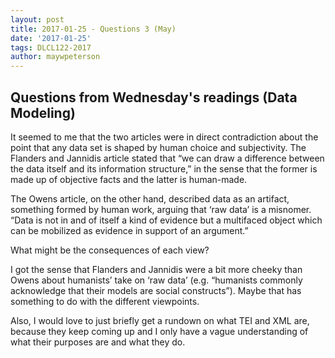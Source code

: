 ```yaml
---
layout: post
title: 2017-01-25 - Questions 3 (May)
date: '2017-01-25'
tags: DLCL122-2017
author: maywpeterson
---
```



## Questions from Wednesday's readings (Data Modeling)

It seemed to me that the two articles were in direct contradiction about the point that any data set is shaped by human choice and subjectivity. The Flanders and Jannidis article stated that “we can draw a difference between the data itself and its information structure,” in the sense that the former is made up of objective facts and the latter is human-made.

The Owens article, on the other hand, described data as an artifact, something formed by human work, arguing that ‘raw data’ is a misnomer. “Data is not in and of itself a kind of evidence but a multifaced object which can be mobilized as evidence in support of an argument.”

What might be the consequences of each view?

I got the sense that Flanders and Jannidis were a bit more cheeky than Owens about humanists’ take on ‘raw data’ (e.g. “humanists commonly acknowledge that their models are social constructs”). Maybe that has something to do with the different viewpoints.

Also, I would love to just briefly get a rundown on what TEI and XML are, because they keep coming up and I only have a vague understanding of what their purposes are and what they do.
